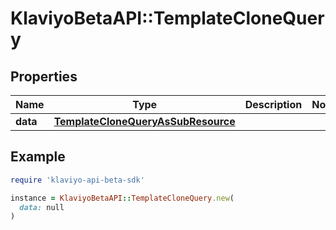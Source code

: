 # KlaviyoBetaAPI::TemplateCloneQuery

## Properties

| Name | Type | Description | Notes |
| ---- | ---- | ----------- | ----- |
| **data** | [**TemplateCloneQueryAsSubResource**](TemplateCloneQueryAsSubResource.md) |  |  |

## Example

```ruby
require 'klaviyo-api-beta-sdk'

instance = KlaviyoBetaAPI::TemplateCloneQuery.new(
  data: null
)
```

